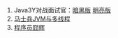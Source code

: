 1. Java3Y对战面试官：[暗黑版](http://101.35.248.127/interviewpdf/dark.pdf)  [明亮版](http://101.35.248.127/light/dark.pdf)
2. [马士兵JVM与多线程](http://101.35.248.127/interviewpdf/jvmandthreads.pdf)
3. [程序员囧辉](https://joonwhee.blog.csdn.net/article/details/115712641)

